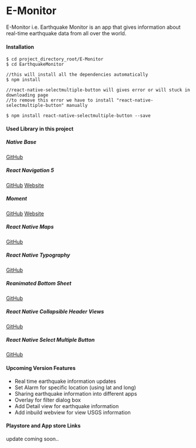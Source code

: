 # E-Monitor
E-Monitor i.e. Earthquake Monitor is an app that gives information about real-time earthquake data from all over the world.

#### Installation
```
$ cd project_directory_root/E-Monitor
$ cd EarthquakeMonitor

//this will install all the dependencies automatically
$ npm install

//react-native-selectmultiple-button will gives error or will stuck in downloading page
//to remove this error we have to install "react-native-selectmultiple-button" manually

$ npm install react-native-selectmultiple-button --save
```

#### Used Library in this project

##### Native Base
[GitHub](https://github.com/GeekyAnts/NativeBase)

##### React Navigation 5
[GitHub](https://github.com/react-navigation)
[Website](https://reactnavigation.org/)

##### Moment
[GitHub](https://github.com/moment/moment)
[Website](https://momentjs.com/)

##### React Native Maps
[GitHub](https://github.com/react-native-community/react-native-maps)

##### React Native Typography
[GitHub](https://github.com/hectahertz/react-native-typography)

##### Reanimated Bottom Sheet
[GitHub](https://github.com/osdnk/react-native-reanimated-bottom-sheet)

##### React Native Collapsible Header Views
[GitHub](https://github.com/iyegoroff/react-native-collapsible-header-views)

##### React Native Select Multiple Button
[GitHub](https://github.com/danceyoung/react-native-selectmultiple-button)

#### Upcoming Version Features
* Real time earthquake information updates
* Set Alarm for specific location (using lat and long)
* Sharing earthquake information into different apps
* Overlay for filter dialog box
* Add Detail view for earthquake information
* Add inbuild webview for view USGS information

#### Playstore and App store Links

update coming soon..